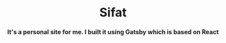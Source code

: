 <h1 align="center">
    Sifat 
</h1>
<h4 align="center">
  It's a personal site for me. I built it using Gatsby which is based on React
</h4>
